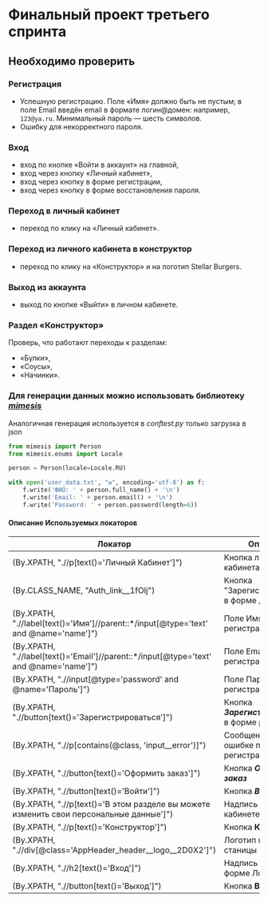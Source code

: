 # Финальный проект третьего спринта

## Необходимо проверить

### Регистрация

- Успешную регистрацию. Поле «Имя» должно быть не пустым; в поле Email введён email в формате логин@домен:
  например, ```123@ya.ru```. Минимальный пароль — шесть символов.
- Ошибку для некорректного пароля.

### Вход

- вход по кнопке «Войти в аккаунт» на главной,
- вход через кнопку «Личный кабинет»,
- вход через кнопку в форме регистрации,
- вход через кнопку в форме восстановления пароля.

### Переход в личный кабинет

- переход по клику на «Личный кабинет».

### Переход из личного кабинета в конструктор

- переход по клику на «Конструктор» и на логотип Stellar Burgers.

### Выход из аккаунта

- выход по кнопке «Выйти» в личном кабинете.

### Раздел «Конструктор»

Проверь, что работают переходы к разделам:

* «Булки»,
* «Соусы»,
* «Начинки».

### Для генерации данных можно использовать библиотеку [*mimesis*](https://mimesis.name/en/master/)

Аналогичная генерация используется в *conftest.py* только загрузка в json

```python
from mimesis import Person
from mimesis.enums import Locale

person = Person(locale=Locale.RU)

with open('user_data.txt', "w", encoding='utf-8') as f:
    f.write('ФИО: ' + person.full_name() + '\n')
    f.write('Email: ' + person.email() + '\n')
    f.write('Password: ' + person.password(length=6))
```

#### Описание Используемых локаторов

| Локатор                                                                                 | Описание                                            |
|-----------------------------------------------------------------------------------------|-----------------------------------------------------|
| (By.XPATH, ".//p[text()='Личный Кабинет']")                                             | Кнопка личного кабинета                             |
| (By.CLASS_NAME, "Auth_link__1fOlj")                                                     | Кнопка "Зарегистрироваться" в форме /login          |
| (By.XPATH, ".//label[text()='Имя']//parent::*/input[@type='text' and @name='name']")    | Поле Имя при регистрации                            |
| (By.XPATH, ".//label[text()='Email']//parent::*/input[@type='text' and @name='name']")  | Поле Email при регистрации/входе                    |
| (By.XPATH, ".//input[@type='password' and @name='Пароль']")                             | Поле Пароль при регистрации/входе                   |
| (By.XPATH, ".//button[text()='Зарегистрироваться']")                                    | Кнопка ***Зарегистрироваться*** в форме регистрации |
| (By.XPATH, ".//p[contains(@class, 'input__error')]")                                    | Сообщение об ошибке при регистрации                 |
| (By.XPATH, ".//button[text()='Оформить заказ']")                                        | Кнопка ***Оформить заказ***                         |
| (By.XPATH, ".//button[text()='Войти']")                                                 | Кнопка ***Войти***                                  |
| (By.XPATH, ".//p[text()='В этом разделе вы можете изменить свои персональные данные']") | Надпись в личном кабинете                           |
| (By.XPATH, ".//p[text()='Конструктор']")                                                | Кнопка **Конструктор**                              |
| (By.XPATH, ".//div[@class='AppHeader_header__logo__2D0X2']")                            | Логотип вверху станицы                              |
| (By.XPATH, ".//h2[text()='Вход']")                                                      | Надпись Вход в форме Логина                         |
| (By.XPATH, ".//button[text()='Выход']")                                                 | Кнопка **Выход**                                    |

